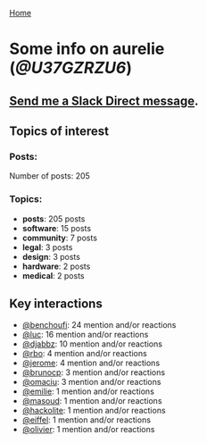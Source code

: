 [Home](https://kelu124.github.io/echommunity/)

# Some info on __aurelie__ (_@U37GZRZU6_)


## [Send me a Slack Direct message](https://echopen.slack.com/messages/@aurelie/).

## Topics of interest

### Posts: 

Number of posts: 205

### Topics:

* __posts__: 205 posts
* __software__: 15 posts
* __community__: 7 posts
* __legal__: 3 posts
* __design__: 3 posts
* __hardware__: 2 posts
* __medical__: 2 posts

## Key interactions 

* [@benchoufi](./U0B47KC3S.md): 24 mention and/or reactions
* [@luc](./U0AAL4W13.md): 16 mention and/or reactions
* [@djabbz](./U2PFHNN3C.md): 10 mention and/or reactions
* [@rbo](./U38HVMZ6K.md): 4 mention and/or reactions
* [@jerome](./U07UEJC2H.md): 4 mention and/or reactions
* [@brunocp](./U33817K25.md): 3 mention and/or reactions
* [@omaciu](./U3J40RUDT.md): 3 mention and/or reactions
* [@emilie](./U0FN1B8KD.md): 1 mention and/or reactions
* [@masoud](./U3PLYAJPJ.md): 1 mention and/or reactions
* [@hackolite](./U20C8CKTL.md): 1 mention and/or reactions
* [@eiffel](./U3GHS132Q.md): 1 mention and/or reactions
* [@olivier](./U04DFTZ7D.md): 1 mention and/or reactions

